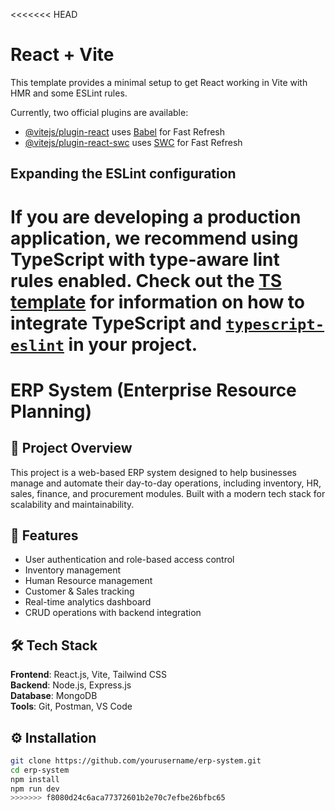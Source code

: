 <<<<<<< HEAD
# React + Vite

This template provides a minimal setup to get React working in Vite with HMR and some ESLint rules.

Currently, two official plugins are available:

- [@vitejs/plugin-react](https://github.com/vitejs/vite-plugin-react/blob/main/packages/plugin-react) uses [Babel](https://babeljs.io/) for Fast Refresh
- [@vitejs/plugin-react-swc](https://github.com/vitejs/vite-plugin-react/blob/main/packages/plugin-react-swc) uses [SWC](https://swc.rs/) for Fast Refresh

## Expanding the ESLint configuration

If you are developing a production application, we recommend using TypeScript with type-aware lint rules enabled. Check out the [TS template](https://github.com/vitejs/vite/tree/main/packages/create-vite/template-react-ts) for information on how to integrate TypeScript and [`typescript-eslint`](https://typescript-eslint.io) in your project.
=======
# ERP System (Enterprise Resource Planning)

## 📌 Project Overview
This project is a web-based ERP system designed to help businesses manage and automate their day-to-day operations, including inventory, HR, sales, finance, and procurement modules. Built with a modern tech stack for scalability and maintainability.

## 🚀 Features
- User authentication and role-based access control
- Inventory management
- Human Resource management
- Customer & Sales tracking
- Real-time analytics dashboard
- CRUD operations with backend integration

## 🛠️ Tech Stack
**Frontend**: React.js, Vite, Tailwind CSS  
**Backend**: Node.js, Express.js  
**Database**: MongoDB  
**Tools**: Git, Postman, VS Code

## ⚙️ Installation

```bash
git clone https://github.com/yourusername/erp-system.git
cd erp-system
npm install
npm run dev
>>>>>>> f8080d24c6aca77372601b2e70c7efbe26bfbc65
